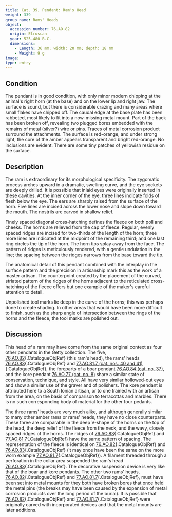 ```yaml
---
title: Cat. 39, Pendant: Ram's Head
weight: 339
group_name: Rams' Heads
object:
  accession_number: 76.AO.82
  origin: Etruscan
  year: 525–480 B.C.
  dimensions:
    - Length: 36 mm; width: 20 mm; depth: 18 mm
    - Weight: 9 g
image:
type: entry
---
```


## Condition

The pendant is in good condition, with only minor modern chipping at the animal's right horn (at the base) and on the lower lip and right jaw. The surface is sound, but there is considerable crazing and many areas where small flakes have chipped off. The caudal edge at the base plate has been rabbeted, most likely to fit into a now-missing metal mount. Part of the back has been broken off, revealing two plugged bores embedded with the remains of metal (silver?) wire or pins. Traces of metal corrosion product surround the attachments. The surface is red-orange, and under strong light, the core of the amber appears transparent and bright red-orange. No inclusions are evident. There are some tiny patches of yellowish residue on the surface.

## Description

The ram is extraordinary for its morphological specificity. The zygomatic process arches upward in a dramatic, swelling curve, and the eye sockets are deeply drilled. It is possible that inlaid eyes were originally inserted in these cavities. At the inner corner of the eye, three lines indicate folds of flesh below the eye. The ears are sharply raised from the surface of the horn. Five lines are incised across the lower nose and slope down toward the mouth. The nostrils are carved in shallow relief.

Finely spaced diagonal cross-hatching defines the fleece on both poll and cheeks. The horns are relieved from the cap of fleece. Regular, evenly spaced ridges are incised for two-thirds of the length of the horn; three more lines are indicated at the midpoint of the remaining third; and one last ring circles the tip of the horn. The horn tips splay away from the face. The pattern of ridges is meticulously rendered, with a gentle undulation in the line; the spacing between the ridges narrows from the base toward the tip.

The anatomical detail of this pendant combined with the interplay in the surface pattern and the precision in artisanship mark this as the work of a master artisan. The counterpoint created by the placement of the curved, striated pattern of the ridges of the horns adjacent to the reticulated cross-hatching of the fleece offers but one example of the maker's careful attention to detail.

Unpolished tool marks lie deep in the curve of the horns; this was perhaps done to create shading. In other areas that would have been more difficult to finish, such as the sharp angle of intersection between the rings of the horns and the fleece, the tool marks are polished out.

## Discussion

This head of a ram may have come from the same original context as four other pendants in the Getty collection. The five, [76.AO.82](#cat-76.AO.82){.CatalogueObjRef} (this ram's head), the rams' heads [76.AO.83](#cat-76.AO.83){.CatalogueObjRef} and [77.AO.81.7 (cat. nos. 40 and 41)](#cat-77.AO.81.7){.CatalogueObjRef}, the foreparts of a boar pendant [76.AO.84 (cat. no. 37)](#37.md), and the kore pendant [76.AO.77 (cat. no. 8)](#8.md) share a similar state of conservation, technique, and style. All have very similar hollowed-out eyes and show a similar use of the graver and of polishers. The kore pendant is attributed here to a South Ionian artisan, or to one trained with an artisan from the area, on the basis of comparison to terracottas and marbles. There is no such corresponding body of material for the other four pedants.

The three rams' heads are very much alike, and although generally similar to many other amber rams or rams' heads, they have no close counterparts. These three are comparable in the deep V-shape of the horns on the top of the head, the deep relief of the fleece from the neck, and the wavy, closely spaced ridges of the horns. The ridges of [76.AO.83](#cat-76.AO.83){.CatalogueObjRef} and [77.AO.81.7](#cat-77.AO.81.7){.CatalogueObjRef} have the same pattern of spacing. The representation of the fleece is identical on [76.AO.82](#cat-76.AO.82){.CatalogueObjRef} and [76.AO.83](#cat-76.AO.83){.CatalogueObjRef} (it may once have been the same on the more worn example [77.AO.81.7](#cat-77.AO.81.7){.CatalogueObjRef}). A filament threaded through a perforation in the collar area suspended the ram's head [76.AO.83](#cat-76.AO.83){.CatalogueObjRef}. The decorative suspension device is very like that of the boar and kore pendants. The other two rams' heads, [76.AO.82](#cat-76.AO.82){.CatalogueObjRef} and [77.AO.81.7](#cat-77.AO.81.7){.CatalogueObjRef}, must have been set into metal mounts for they both have broken bores that once held the metal pins (the breaks may have been caused by the expansion of metal corrosion products over the long period of the burial). It is possible that [76.AO.82](#cat-76.AO.82){.CatalogueObjRef} and [77.AO.81.7](#cat-77.AO.81.7){.CatalogueObjRef} were originally carved with incorporated devices and that the metal mounts are later additions.
